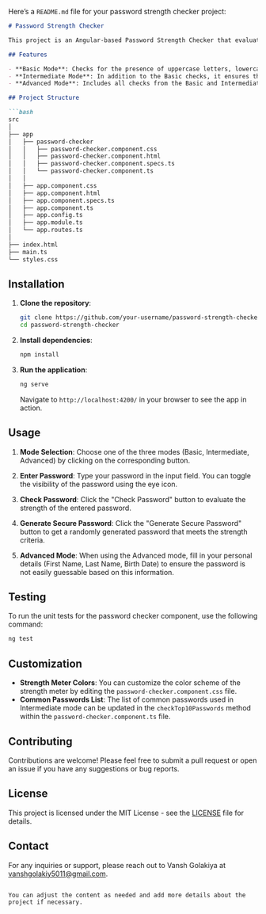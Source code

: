 Here’s a `README.md` file for your password strength checker project:

```markdown
# Password Strength Checker

This project is an Angular-based Password Strength Checker that evaluates the strength of a password based on various criteria. The tool supports three modes: Basic, Intermediate, and Advanced, each with increasing levels of complexity in the evaluation process.

## Features

- **Basic Mode**: Checks for the presence of uppercase letters, lowercase letters, numbers, and special characters.
- **Intermediate Mode**: In addition to the Basic checks, it ensures that the password is not in a predefined list of common passwords.
- **Advanced Mode**: Includes all checks from the Basic and Intermediate modes, and also evaluates the password based on personal details like First Name, Last Name, and Birth Date to prevent easy-to-guess passwords.

## Project Structure

```bash
src
│
├── app
│   ├── password-checker
│   │   ├── password-checker.component.css
│   │   ├── password-checker.component.html
│   │   ├── password-checker.component.specs.ts
│   │   └── password-checker.component.ts
│   │
│   ├── app.component.css
│   ├── app.component.html
│   ├── app.component.specs.ts
│   ├── app.component.ts
│   ├── app.config.ts
│   ├── app.module.ts
│   └── app.routes.ts
│
├── index.html
├── main.ts
└── styles.css
```

## Installation

1. **Clone the repository**:
    ```bash
    git clone https://github.com/your-username/password-strength-checker.git
    cd password-strength-checker
    ```

2. **Install dependencies**:
    ```bash
    npm install
    ```

3. **Run the application**:
    ```bash
    ng serve
    ```

    Navigate to `http://localhost:4200/` in your browser to see the app in action.

## Usage

1. **Mode Selection**: Choose one of the three modes (Basic, Intermediate, Advanced) by clicking on the corresponding button.

2. **Enter Password**: Type your password in the input field. You can toggle the visibility of the password using the eye icon.

3. **Check Password**: Click the "Check Password" button to evaluate the strength of the entered password.

4. **Generate Secure Password**: Click the "Generate Secure Password" button to get a randomly generated password that meets the strength criteria.

5. **Advanced Mode**: When using the Advanced mode, fill in your personal details (First Name, Last Name, Birth Date) to ensure the password is not easily guessable based on this information.

## Testing

To run the unit tests for the password checker component, use the following command:

```bash
ng test
```

## Customization

- **Strength Meter Colors**: You can customize the color scheme of the strength meter by editing the `password-checker.component.css` file.
- **Common Passwords List**: The list of common passwords used in Intermediate mode can be updated in the `checkTop10Passwords` method within the `password-checker.component.ts` file.

## Contributing

Contributions are welcome! Please feel free to submit a pull request or open an issue if you have any suggestions or bug reports.

## License

This project is licensed under the MIT License - see the [LICENSE](LICENSE) file for details.

## Contact

For any inquiries or support, please reach out to Vansh Golakiya at [vanshgolakiy5011@gmail.com](mailto:vanshgolakiy5011@gmail.com).
```

You can adjust the content as needed and add more details about the project if necessary.
